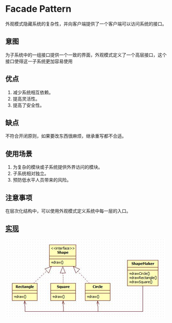 # Facade Pattern

外观模式隐藏系统的复杂性，并向客户端提供了一个客户端可以访问系统的接口。

## 意图

为子系统中的一组接口提供一个一致的界面，外观模式定义了一个高层接口，这个接口使得这一子系统更加容易使用

## 优点

1. 减少系统相互依赖。
2. 提高灵活性。
3. 提高了安全性。

## 缺点

不符合开闭原则，如果要改东西很麻烦，继承重写都不合适。

## 使用场景

1. 为复杂的模块或子系统提供外界访问的模块。
2. 子系统相对独立。
3. 预防低水平人员带来的风险。

## 注意事项

在层次化结构中，可以使用外观模式定义系统中每一层的入口。

## [实现](https://github.com/shiyangqin/DesignPatterns/tree/master/facade_pattern)

<img src="img/FacadePattern.jpg" />
